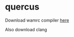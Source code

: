 # quercus

Download wamrc compiler [here](https://github.com/bytecodealliance/wasm-micro-runtime/releases/tag/WAMR-2.2.0)

Also download clang